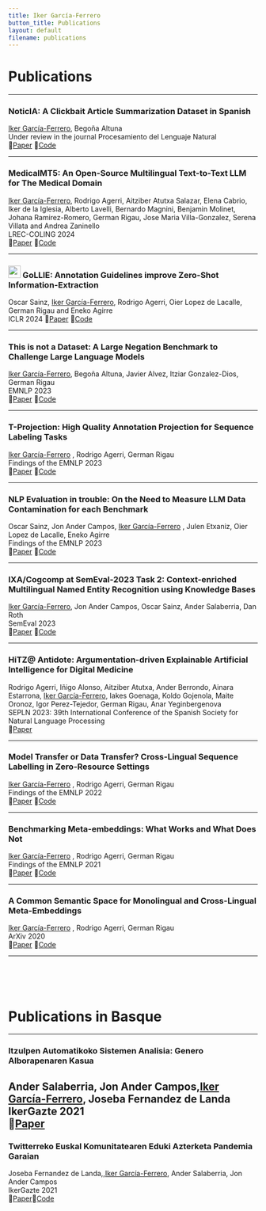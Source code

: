 ```yaml
---
title: Iker García-Ferrero
button_title: Publications
layout: default
filename: publications
---
```


# Publications

---
### NoticIA: A Clickbait Article Summarization Dataset in Spanish   
<ins>Iker García-Ferrero</ins>, Begoña Altuna  
Under review in the journal Procesamiento del Lenguaje Natural  
📖[Paper](https://arxiv.org/abs/2404.07611) 📒[Code](https://huggingface.co/datasets/Iker/NoticIA)

---

### MedicalMT5: An Open-Source Multilingual Text-to-Text LLM for The Medical Domain  
<ins>Iker García-Ferrero</ins>, Rodrigo Agerri, Aitziber Atutxa Salazar, Elena Cabrio, Iker de la Iglesia, Alberto Lavelli, Bernardo Magnini, Benjamin Molinet, Johana Ramirez-Romero, German Rigau, Jose Maria Villa-Gonzalez, Serena Villata and Andrea Zaninello  
LREC-COLING 2024  
📖[Paper](https://huggingface.co/papers/2404.07613) 📒[Code](https://huggingface.co/collections/HiTZ/antidote-project-6601973d7d7b55302c1e606d)

---
### <img src="https://github.com/hitz-zentroa/GoLLIE/blob/main/assets/GoLLIE.png?raw=true" width="25"> GoLLIE: Annotation Guidelines improve Zero-Shot Information-Extraction
Oscar Sainz, <ins>Iker García-Ferrero</ins>, Rodrigo Agerri, Oier Lopez de Lacalle, German Rigau and Eneko Agirre  
ICLR 2024
📖[Paper](https://openreview.net/forum?id=Y3wpuxd7u9) 📒[Code](https://github.com/hitz-zentroa/GoLLIE/)

---

### This is not a Dataset: A Large Negation Benchmark to Challenge Large Language Models
<ins>Iker García-Ferrero</ins>, Begoña Altuna, Javier Alvez, Itziar Gonzalez-Dios, German Rigau  
EMNLP 2023    
📖[Paper](https://arxiv.org/abs/2310.15941) 📒[Code](https://github.com/hitz-zentroa/This-is-not-a-Dataset)

---

### T-Projection: High Quality Annotation Projection for Sequence Labeling Tasks
<ins>Iker García-Ferrero</ins> , Rodrigo Agerri, German Rigau  
Findings of the EMNLP 2023  
📖[Paper](https://aclanthology.org/2023.findings-emnlp.1015/) 📒[Code](https://github.com/ikergarcia1996/T-Projection)  

---

### NLP Evaluation in trouble: On the Need to Measure LLM Data Contamination for each Benchmark
Oscar Sainz, Jon Ander Campos, <ins>Iker García-Ferrero</ins> , Julen Etxaniz, Oier Lopez de Lacalle, Eneko Agirre  
Findings of the EMNLP 2023    
📖[Paper](https://aclanthology.org/2023.findings-emnlp.722/) 📒[Code](https://hitz-zentroa.github.io/lm-contamination/)  

---

### IXA/Cogcomp at SemEval-2023 Task 2: Context-enriched Multilingual Named Entity Recognition using Knowledge Bases
<ins>Iker García-Ferrero</ins>, Jon Ander Campos, Oscar Sainz, Ander Salaberria, Dan Roth  
SemEval 2023  
📖[Paper](https://aclanthology.org/2023.semeval-1.186/) 📒[Code](https://github.com/ikergarcia1996/Context-enriched-NER)

---

### HiTZ@ Antidote: Argumentation-driven Explainable Artificial Intelligence for Digital Medicine
Rodrigo Agerri, Iñigo Alonso, Aitziber Atutxa, Ander Berrondo, Ainara Estarrona, <ins>Iker García-Ferrero</ins>, Iakes Goenaga, Koldo Gojenola, Maite Oronoz, Igor Perez-Tejedor, German Rigau, Anar Yeginbergenova  
SEPLN 2023: 39th International Conference of the Spanish Society for Natural Language Processing  
📖[Paper](https://ceur-ws.org/Vol-3516/paper14.pdf)


---

### Model Transfer or Data Transfer? Cross-Lingual Sequence Labelling in Zero-Resource Settings 
<ins>Iker García-Ferrero</ins> , Rodrigo Agerri, German Rigau  
Findings of the EMNLP 2022  
📖[Paper](https://aclanthology.org/2022.findings-emnlp.478/) 📒[Code](https://github.com/ikergarcia1996/Easy-Label-Projection)

---

### Benchmarking Meta-embeddings: What Works and What Does Not 
<ins>Iker García-Ferrero</ins> , Rodrigo Agerri, German Rigau  
Findings of the EMNLP 2021  
📖[Paper](https://aclanthology.org/2021.findings-emnlp.333) 📒[Code](https://github.com/ikergarcia1996/MetaVec)

---

### A Common Semantic Space for Monolingual and Cross-Lingual Meta-Embeddings
<ins>Iker García-Ferrero</ins> , Rodrigo Agerri, German Rigau   
ArXiv 2020  
📖[Paper](https://arxiv.org/abs/2001.06381) 📒[Code](https://github.com/ikergarcia1996/MVM-Embeddings)

---
<br>
<br>
<br>

# Publications in Basque

---
### Itzulpen Automatikoko Sistemen Analisia: Genero Alborapenaren Kasua
Ander Salaberria, Jon Ander Campos,<ins>Iker García-Ferrero</ins>, Joseba Fernandez de Landa   
IkerGazte 2021  
📖[Paper](http://www.ixa.eus/sites/default/files/dokumentuak/13328/Itzulpen_automatikoko_sistemen_joeraren_analisia__generoaren_kasua.pdf)
---
### Twitterreko Euskal Komunitatearen Eduki Azterketa Pandemia Garaian
Joseba Fernandez de Landa,,<ins>Iker García-Ferrero</ins>, Ander Salaberria, Jon Ander Campos   
IkerGazte 2021  
📖[Paper](http://ixa.si.ehu.eus/sites/default/files/dokumentuak/13327/Sare_sozialen_analisia_pandemia_garaian.pdf)📒[Code](https://github.com/ikergarcia1996/Ikergazte-Covid-Twitter-2021)
